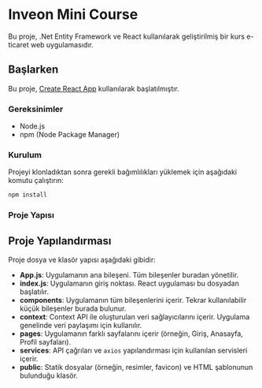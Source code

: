 # Inveon Mini Course

Bu proje, .Net Entity Framework ve React kullanılarak geliştirilmiş bir kurs e-ticaret web uygulamasıdır.

## Başlarken

Bu proje, [Create React App](https://github.com/facebook/create-react-app) kullanılarak başlatılmıştır.

### Gereksinimler

- Node.js
- npm (Node Package Manager)

### Kurulum

Projeyi klonladıktan sonra gerekli bağımlılıkları yüklemek için aşağıdaki komutu çalıştırın:

```sh
npm install
```
### Proje Yapısı

## Proje Yapılandırması

Proje dosya ve klasör yapısı aşağıdaki gibidir:

- **App.js**: Uygulamanın ana bileşeni. Tüm bileşenler buradan yönetilir.
- **index.js**: Uygulamanın giriş noktası. React uygulaması bu dosyadan başlatılır.
- **components**: Uygulamanın tüm bileşenlerini içerir. Tekrar kullanılabilir küçük bileşenler burada bulunur.
- **context**: Context API ile oluşturulan veri sağlayıcılarını içerir. Uygulama genelinde veri paylaşımı için kullanılır.
- **pages**: Uygulamanın farklı sayfalarını içerir (örneğin, Giriş, Anasayfa, Profil sayfaları).
- **services**: API çağrıları ve `axios` yapılandırması için kullanılan servisleri içerir.
- **public**: Statik dosyalar (örneğin, resimler, favicon) ve HTML şablonunun bulunduğu klasör.
